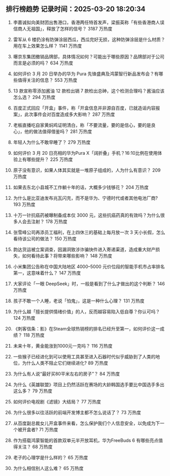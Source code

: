 
## 排行榜趋势 记录时间：2025-03-20 18:20:34
  
  1. 李嘉诚拟向美财团出售港口，香港两任特首发声，梁振英称「有些香港商人误信商人无祖国」，释放了怎样的信号？ 3187 万热度
    
  2. 雷军从 6 楼扔涂有防弹涂层西瓜，西瓜完好无损，这种防弹涂层是什么材质？用在车上效果怎么样？ 1141 万热度
    
  3. 曝京东集团撤销品牌部，具体情况如何？可能出于哪些原因？品牌部对于公司而言是必须的吗？ 634 万热度
    
  4. 如何评价 3 月 20 日举办的华为 Pura 先锋盛典及鸿蒙智行新品发布会？有哪些值得关注的信息？ 553 万热度
    
  5. 13 款宣称零添加酱油 12 款检出镉 7 款检出总砷，这个检测合理吗？酱油应该怎么选？ 294 万热度
    
  6. 百度正式回应「开盒」事件，称「开盒信息并非源自百度，已就造谣内容报案」，此次事件会对百度造成多大影响？ 287 万热度
    
  7. 老板直播吃自家黄焖鸡证明清白，称「不要流量，要的是信心，要的是良心」，他的做法值得借鉴吗？ 281 万热度
    
  8. 年轻人为什么不敢早睡了？ 279 万热度
    
  9. 如何评价 3 月 20 日亮相的华为Pura X「阔折叠」手机？16:10比例在使用体验上有哪些提升？ 225 万热度
    
  10. 原子没有意识，如果人体其实就是一堆原子组成的，人为什么有意识？ 209 万热度
    
  11. 如果去东北小县城不工作躺十年的话，大概多少钱够花？ 204 万热度
    
  12. 为什么是比亚迪发布兆瓦闪充，而不是华为、宁德时代或者其他电池厂商? 193 万热度
    
  13. 十万一针抗癌药被曝制备成本仅 3000 元，这些抗癌药真的有效吗？为什么很多人会去注射？ 178 万热度
    
  14. 张雪峰公司再添员工福利，在上四休三的基础上每月放一次 3 天小长假，怎么看待该公司的做法？ 150 万热度
    
  15. 韵达货运被立案调查，因漏洞致涉诈骗快件进入寄递渠道，造成重大财产损失，如何看待此事？将带来哪些影响？ 148 万热度
    
  16. 小米集团公告称在中国大陆地区 4000–5000 元价位段的智能手机市占率排名第一，这意味着什么？ 147 万热度
    
  17. 大家评论「一眼 DeepSeek」时，一般是看到了什么才做出的这个判断？ 146 万热度
    
  18. 孩子不敢一个人睡，老说「怕鬼」，这是一种什么心理？ 131 万热度
    
  19. 为什么越「擅长提供情绪价值」的人，反而越容易陷入低自尊？你认可吗？ 124 万热度
    
  20. 《刺客信条：影》在Steam全球热销榜的排名已经升至第一，如何评价这一成绩？ 118 万热度
    
  21. 未来十年，黄金能涨到1000元一克吗？ 116 万热度
    
  22. 一些猴子已经进化到可以使用工具甚至进入石器时代似乎威胁到了人类的地位，为什么人类不阻止它们继续进化? 89 万热度
    
  23. 为什么有人说“最好买80平米左右的房子”？ 84 万热度
    
  24. 为什么《英雄联盟》项目上仍然活跃在赛场的大龄韩国选手要比中国选手多出这么多？ 79 万热度
    
  25. 如何评价电视剧《滤镜》大结局？ 77 万热度
    
  26. 为什么很多以往活跃的前端开发博主都不怎么说话了？ 73 万热度
    
  27. 从百度副总裁女儿开盒事件来看，怎么保护我们个人信息安全，以免成为下一个被开盒者? 71 万热度
    
  28. 作为搭载鸿蒙智能的首款双单元半开放耳机，华为FreeBuds 6 有哪些亮点值得关注？ 68 万热度
    
  29. 老子的心理学是什么样的？ 65 万热度
    
  30. 为什么相信别人这么难？ 65 万热度
    